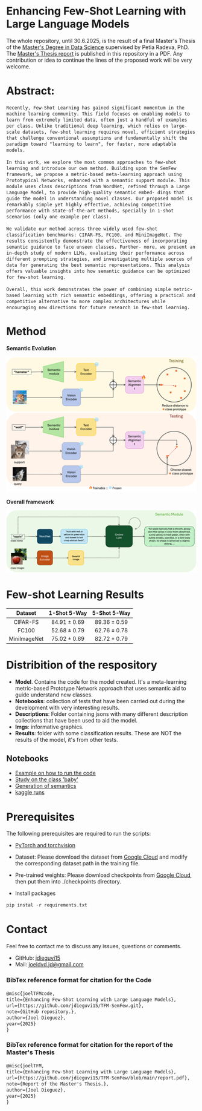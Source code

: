 # Enhancing Few-Shot Learning with Large Language Models


The whole repository, until 30.6.2025, is the result of a final Master's Thesis of the [Master's Degree in Data Science](https://mat.ub.edu/sciencedata/) supervised by Petia Radeva, PhD. The [Master's Thesis report](https://github.com/jdieguvi15/TFM-SemFew/blob/main/report.pdf) is published in this repository in a PDF. Any contribution or idea to continue the lines of the proposed work will be very welcome.

# Abstract:
```
Recently, Few-Shot Learning has gained significant momentum in the machine learning community. This field focuses on enabling models to learn from extremely limited data, often just a handful of examples per class. Unlike traditional deep learning, which relies on large-scale datasets, few-shot learning requires novel, efficient strategies that challenge conventional assumptions and fundamentally shift the paradigm toward "learning to learn", for faster, more adaptable models.

In this work, we explore the most common approaches to few-shot learning and introduce our own method. Building upon the SemFew framework, we propose a metric-based meta-learning approach using Prototypical Networks, enhanced with a semantic support module. This module uses class descriptions from WordNet, refined through a Large Language Model, to provide high-quality semantic embed- dings that guide the model in understanding novel classes. Our proposed model is remarkably simple yet highly effective, achieving competitive performance with state-of-the-art methods, specially in 1-shot scenarios (only one example per class). 

We validate our method across three widely used few-shot classification benchmarks: CIFAR-FS, FC100, and MiniImageNet. The results consistently demonstrate the effectiveness of incorporating semantic guidance to face unseen classes. Further- more, we present an in-depth study of modern LLMs, evaluating their performance across different prompting strategies, and investigating multiple sources of data for generating the best semantic representations. This analysis offers valuable insights into how semantic guidance can be optimized for few-shot learning.

Overall, this work demonstrates the power of combining simple metric-based learning with rich semantic embeddings, offering a practical and competitive alternative to more complex architectures while encouraging new directions for future research in few-shot learning.
```

# Method
**Semantic Evolution**

<img src='imgs/train_test.png'>


**Overall framework**

<img src='imgs/semantic_diagram.png'>

# Few-shot Learning Results
|  Dataset  | 1-Shot 5-Way | 5-Shot 5-Way |  
|:--------:|:------------:|:------------:|
| CIFAR-FS |    84.91 ± 0.69     |    89.36 ± 0.59    |
|  FC100  |     52.68 ± 0.79     |    62.76 ± 0.78    |
| MiniImageNet |    75.02 ± 0.69     |    82.72 ± 0.79    |

# Distribition of the respository
- **Model**. Contains the code for the model created. It's a meta-learning metric-based Prototype Network approach that uses semantic aid to guide understand new classes.
- **Notebooks**: collection of tests that have been carried out during the development with very interesting results.
- **Descriptions**: Folder containing jsons with many different description collections that have been used to aid the model.
- **Imgs**: informative graphics.
- **Results**: folder with some classification results. These are NOT the results of the model, it's from other tests.

## Notebooks

- [Example on how to run the code](https://github.com/jdieguvi15/TFM-SemFew/blob/main/notebooks/local_runs.ipynb)
- [Study on the class 'baby'](https://github.com/jdieguvi15/TFM-SemFew/blob/main/notebooks/study_babies.ipynb)
- [Generation of semantics](https://github.com/jdieguvi15/TFM-SemFew/blob/main/notebooks/semantic_key.ipynb)
- [kaggle runs](https://github.com/jdieguvi15/TFM-SemFew/blob/main/notebooks/kaggle_notebook.ipynb)



# Prerequisites

The following prerequisites are required to run the scripts:

- [PyTorch and torchvision](https://pytorch.org)

- Dataset: Please download the dataset from [Google Cloud](https://drive.google.com/drive/folders/1elbJ6aHxtKGutzOxlXA7QwV45EZEqNxq?usp=drive_link) and modify the corresponding dataset path in the training file.

- Pre-trained weights: Please download checkpoints from [Google Cloud](https://drive.google.com/drive/folders/1J419EwA7gOKsXhmImKg_I-HvscyqLpBB?usp=sharing), then put them into ./checkpoints directory.

- Install packages
```python
pip instal -r requirements.txt
```



# Contact  

Feel free to contact me to discuss any issues, questions or comments.

* GitHub: [jdieguvi15](https://github.com/jdieguvi15)
* Mail: joeldvd.jd@gmail.com

### BibTex reference format for citation for the Code
```
@misc{joelTFMcode,
title={Enhancing Few-Shot Learning with Large Language Models},
url={https://github.com/jdieguvi15/TFM-SemFew.git},
note={GitHub repository.},
author={Joel Dieguez},
year={2025}
}
```
### BibTex reference format for citation for the report of the Master's Thesis

```
@misc{joelTFM,
title={Enhancing Few-Shot Learning with Large Language Models},
url={https://github.com/jdieguvi15/TFM-SemFew/blob/main/report.pdf},
note={Report of the Master's Thesis.},
author={Joel Dieguez},
year={2025}
}
```

